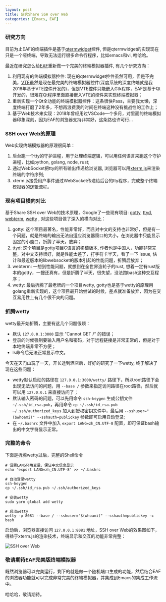 ```yaml
---
layout: post
title: 研究Share SSH over Web
categories: [Emacs, EAF]
---
```


### 研究方向
目前为止EAF的终端插件是基于[qtermwidget](https://github.com/lxqt/qtermwidget)控件, 但是qtermwidget的实现现在只是一个哑终端，导致无法运行很多命令行程序，比如emacs和vi, 哈哈哈。

最近在研究怎么给[EAF](https://github.com/manateelazycat/emacs-application-framework)重新做一个完美的终端模拟器插件, 有几个研究方向：

1. 利用现有的终端模拟器控件: 现在的qtermwidget控件虽然可用，但是不完美，[VTE](https://github.com/GNOME/vte)虽然是现在最完美的终端模拟器控件(深度系统的深度终端就是我2016年基于VTE控件开发的)，但是VTE控件只能嵌入Gtk程序，EAF是基于Qt开发的，很难在Qt程序里面直接嵌入VTE的控件来实现终端模拟器；
2. 重新实现一个Qt全功能的终端模拟器控件：这条很快Pass，主要我太懒，深度终端打磨了2年多，不想再浪费我的时间在终端这种没有挑战性的工作上；
3. 基于Web技术来实现：2018年曾经用过VSCode一个多月，对里面的终端模拟器印象深刻，因为EAF的浏览器支持非常好，这条路也许可行...

### SSH over Web的原理
Web实现终端模拟器的原理很简单：

1. 后台跑一个tty的守护进程，用于处理终端逻辑，可以用任何语言来跑这个守护进程，比如python, golang, node, rust;
2. 通过WebSocket把tty的所有输出传递给浏览器, 浏览器可以用[xterm.js](https://github.com/xtermjs/xterm.js/)来渲染终端的字符序列;
3. xterm.js接受用户事件通过WebSocket传递给后台的tty程序，完成整个终端模拟器的逻辑流程。

### 现有项目横向对比
基于Share SSH over Web的技术原理，Google了一些现有项目: [gotty](https://github.com/yudai/gotty), [ttyd](https://tsl0922.github.io/ttyd/), [webterm](https://github.com/fubarnetes/webterm), [wetty](https://github.com/butlerx/wetty) , 对这些项目做了深入的横向对比：

1. gotty: 这个项目最著名，性能非常好，而且对中文的支持也非常好，但是有一个问题，就是终端的输出无法自适应浏览器窗口的大小，在浏览器中只能显示固定的小窗口，折腾了半天，放弃；
2. ttyd: 这个项目是gotty项目C语言的移植版本, 作者也是中国人，功能非常完整，对中文支持很好，就是性能太差了，打字符卡半天，看了一下 issue, 估计和最近版本的libwebsocket的版本引起的性能问题，折腾后放弃；
3. webterm: 一想到性能问题，就想到在全世界造轮子的rust, 想着一定有rust版本的gotty，一搜还真有，但是折腾了半天，很失望，没法跑bash这种交互程序；
4. wetty: 最后折腾了最老牌的一个项目wetty, gotty也是基于wetty的原理用golang重新实现的，这个项目最开始尝试的时候，差点就准备放弃，因为在交互易用性上有几个很不爽的问题。

### 折腾wetty
wetty最开始折腾，主要有这几个问题很烦：

* 默认 ```127.0.0.1:3000``` 显示 "Cannot GET /" 的错误；
* 登录的时候强制要输入用户名和密码，对于远程链接是非常正常的，但是对于本地终端非常不方便；
* ls命令后无法正常显示中文。

今天在天门山玩了一天，开长途到酒店后，好好的研究了一下wetty, 终于解决了现在这些问题：

* wetty默认启动的路径在 ```127.0.0.1:3000/wetty/``` 路径下，所以root路径下会出现无法访问的问题，用 ```--base /``` 参数来指定访问路径在root路径，然后就可以用 ```127.0.0.1``` 来直接访问了；
* 默认输入密码的问题，可以先用命令 ```ssh-keygen``` 生成公钥文件 ```~/.ssh/id_rsa.pub```，再用命令 ```cp ~/.ssh/id_rsa.pub ~/.ssh/authorized_keys``` 加入到授权密钥文件中，最后用 ```--sshuser="($whoami)" --sshauth=publickey``` 参数即可启用自动登录;
* 在 ```~/.bashrc``` 文件中加入 ```export LANG=zh_CN.UTF-8``` 配置，即可保证bash输出的中文字符显示正常。

### 完整的命令

下面是折腾wetty过后，完整的Shell命令

```shell
# 设置LANG环境变量，保证中文信息显示
echo 'export LANG=zh_CN.UTF-8' >> ~/.bashrc

# 自动登录wetty
ssh-keygen
cp ~/.ssh/id_rsa.pub ~/.ssh/authorized_keys

# 安装wetty
sudo yarn global add wetty

# 启动wetty
wetty -p 8081 --base / --sshuser="$(whoami)" --sshauth=publickey -c bash
```

启动后，浏览器直接访问 ```127.0.0.1:8081``` 地址，SSH over Web的效果图如下，得益于xterm.js的渲染技术，终端显示和交互的功能非常完整：

![SSH over Web]({{site.url}}/pics/ssh-over-web/ssh-over-web.png)


### 敬请期待EAF完美版终端模拟器
既然浏览器可以完美运行，剩下的就是做一个随机端口生成的功能，然后结合EAF的浏览器功能就可以完成非常完美的终端模拟器，并集成到Emacs的集成工作流中。

哈哈哈，敬请期待。
